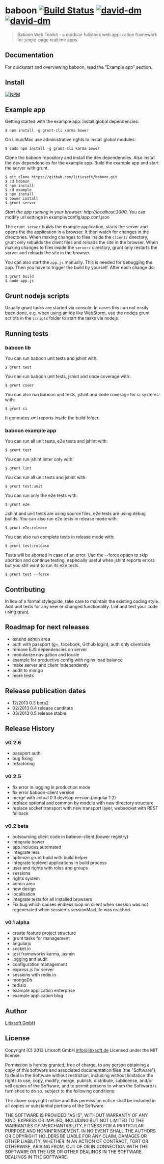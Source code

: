 # baboon [![Build Status](https://travis-ci.org/litixsoft/baboon.png?branch=master)](https://travis-ci.org/litixsoft/baboon) [![david-dm](https://david-dm.org/litixsoft/baboon.png)](https://david-dm.org/litixsoft/baboon/) [![david-dm](https://david-dm.org/litixsoft/baboon/dev-status.png)](https://david-dm.org/litixsoft/baboon#info=devDependencies&view=table)

> Baboon Web Toolkit - a modular fullstack web application framework for single-page realtime apps.

## Documentation
For quickstart and overviewing baboon, read the "Example app" section.

## Install
[![NPM](https://nodei.co/npm/baboon.png??downloads=true&stars=true)](https://nodei.co/npm/baboon/)

## Example app
Getting started with the example app:
Install global dependencies:

    $ npm install -g grunt-cli karma bower

On Linux/Mac use administrative rights to install global modules:

    $ sudo npm install -g grunt-cli karma bower

Clone the baboon repository and install the dev dependencies. Also install the dev dependencies for the example app. Build the example app and start the server with grunt.

    $ git clone https://github.com/litixsoft/baboon.git
    $ cd baboon
    $ npm install
    $ cd example
    $ npm install
    $ bower install
    $ grunt server

*Start the app running in your browser: http://localhost:3000*. You can modify url settings in example/config/app.conf.json

The `grunt server` builds the example application, starts the server and opens the the application in a browser. It then watch for changes in the directories. When making changes to files inside the `client/` directory, grunt only rebuilds the client files and reloads the site in the browser. When making changes to files inside the `server/` directory, grunt only restarts the server and reloads the site in the browser.

You can also start the `app.js` manually. This is needed for debugging the app. Then you have to trigger the build by yourself. After each change do:

    $ grunt build
    $ node app.js

## Grunt nodejs scripts
Usually grunt tasks are started via console. In cases this can not easily been done, e.g. when using an ide like WebStorm, use the nodejs grunt scripts in the `scripts` folder to start the tasks via nodejs.

## Running tests
### baboon lib
You can run baboon unit tests and jshint with:

    $ grunt test

You can run baboon unit tests, jshint and code coverage with:

    $ grunt cover

You can also run baboon unit tests, jshint and code coverage for ci systems with:

    $ grunt ci

It generates xml reports inside the build folder.

### baboon example app
You can run all unit tests, e2e tests and jshint with:

    $ grunt test

You can run jshint linter only with:

    $ grunt lint

You can run all unit tests and jshint with:

    $ grunt test:unit

You can run only the e2e tests with:

    $ grunt e2e

Jshint and unit tests are using source files, e2e tests are using debug builds. You can also run e2e tests in release mode with:

    $ grunt e2e:release

You can also run complete tests in release mode with:

    $ grunt test:release

Tests will be aborted in case of an error. Use the --force option to skip abortion and continue testing, especially useful when jshint reports errors but you still want to run its e2e tests.

    $ grunt test --force

## Contributing
In lieu of a formal styleguide, take care to maintain the existing coding style. Add unit tests for any new or changed functionality. Lint and test your code using [grunt](http://gruntjs.com/).

## Roadmap for next releases
* extend admin area
* auth with passport (g+, facebook, Github login), auth only clientside
* remove EJS dependencies on server
* modularize navigation and locale
* example for productive config with nginx load balance
* make server and client independently
* audit to mongo
* more tests

## Release publication dates
* 12/2013 0.3 beta2
* 02/2013 0.4 release canditate
* 03/2013 0.5 release stable

## Release History
### v0.2.6
* passport auth
* bug fixing
* refactoring

### v0.2.5
* fix error in logging in production mode
* fix error baboon-client version
* merge with actual 0.3 develop version (angular 1.2)
* replace optional and common by module with new directory structure
* replace socket transport with new transport layer, websocket with REST fallback

### v0.2 beta
* outsourcing client code in baboon-client (bower registry)
* integrate bower
* app.includes automated
* integrate less
* optimize grunt build with build helper
* integrate toplevel applications in build process
* user and rights with roles and groups
* sessions
* rights system
* admin area
* new design
* localisation
* integrate tests for all installed browsers
* Fix bug which causes endless loop on client when session was not regenerated when session's sessionMaxLife was reached.

### v0.1 alpha
* create feature project structure
* grunt tasks for management
* angularjs
* socket.io
* test frameworks karma, jasmin
* logging and audit
* configuration management
* express.js for server
* sessions with redis.io
* mongoDb
* redisIo
* example application enterprise
* example application blog

## Author
[Litixsoft GmbH](http://www.litixsoft.de)

## License
Copyright (C) 2013 Litixsoft GmbH <info@litixsoft.de>
Licensed under the MIT license.

Permission is hereby granted, free of charge, to any person obtaining a copy
of this software and associated documentation files (the "Software"), to deal
in the Software without restriction, including without limitation the rights
to use, copy, modify, merge, publish, distribute, sublicense, and/or sell
copies of the Software, and to permit persons to whom the Software is
furnished to do so, subject to the following conditions:

The above copyright notice and this permission notice shall be included in
all copies or substantial portions of the Software.

THE SOFTWARE IS PROVIDED "AS IS", WITHOUT WARRANTY OF ANY KIND, EXPRESS OR
IMPLIED, INCLUDING BUT NOT LIMITED TO THE WARRANTIES OF MERCHANTABILITY,
FITNESS FOR A PARTICULAR PURPOSE AND NONINFRINGEMENT. IN NO EVENT SHALL THE
AUTHORS OR COPYRIGHT HOLDERS BE LIABLE FOR ANY CLAIM, DAMAGES OR OTHER
LIABILITY, WHETHER IN AN ACTION OF CONTRACT, TORT OR OTHERWISE, ARISING FROM,
OUT OF OR IN CONNECTION WITH THE SOFTWARE OR THE USE OR OTHER DEALINGS IN
THE SOFTWARE. DEALINGS IN THE SOFTWARE.